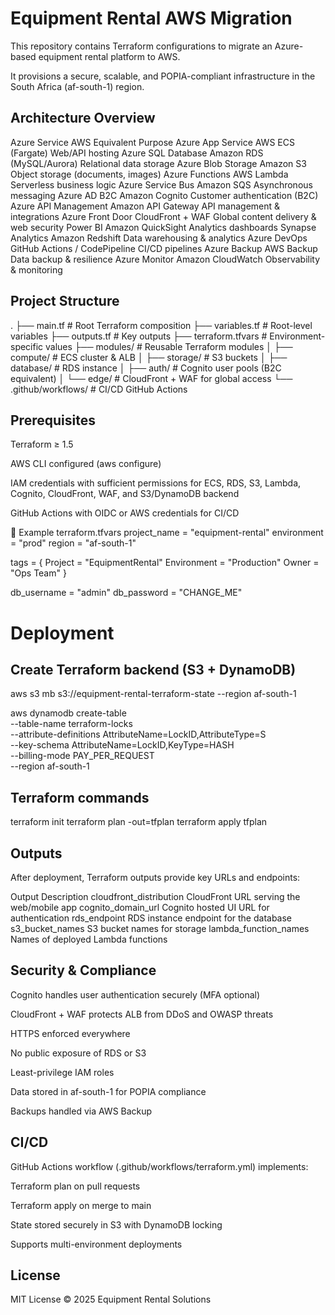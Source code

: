 # Equipment Rental AWS Migration

This repository contains Terraform configurations to migrate an Azure-based equipment rental platform to AWS.

It provisions a secure, scalable, and POPIA-compliant infrastructure in the South Africa (af-south-1) region.

## Architecture Overview
Azure Service	AWS Equivalent	Purpose
Azure App Service	AWS ECS (Fargate)	Web/API hosting
Azure SQL Database	Amazon RDS (MySQL/Aurora)	Relational data storage
Azure Blob Storage	Amazon S3	Object storage (documents, images)
Azure Functions	AWS Lambda	Serverless business logic
Azure Service Bus	Amazon SQS	Asynchronous messaging
Azure AD B2C	Amazon Cognito	Customer authentication (B2C)
Azure API Management	Amazon API Gateway	API management & integrations
Azure Front Door	CloudFront + WAF	Global content delivery & web security
Power BI	Amazon QuickSight	Analytics dashboards
Synapse Analytics	Amazon Redshift	Data warehousing & analytics
Azure DevOps	GitHub Actions / CodePipeline	CI/CD pipelines
Azure Backup	AWS Backup	Data backup & resilience
Azure Monitor	Amazon CloudWatch	Observability & monitoring
## Project Structure
.
├── main.tf                  # Root Terraform composition
├── variables.tf             # Root-level variables
├── outputs.tf               # Key outputs
├── terraform.tfvars         # Environment-specific values
├── modules/                 # Reusable Terraform modules
│   ├── compute/             # ECS cluster & ALB
│   ├── storage/             # S3 buckets
│   ├── database/            # RDS instance
│   ├── auth/                # Cognito user pools (B2C equivalent)
│   └── edge/                # CloudFront + WAF for global access
└── .github/workflows/       # CI/CD GitHub Actions

## Prerequisites

Terraform ≥ 1.5

AWS CLI configured (aws configure)

IAM credentials with sufficient permissions for ECS, RDS, S3, Lambda, Cognito, CloudFront, WAF, and S3/DynamoDB backend

GitHub Actions with OIDC or AWS credentials for CI/CD

🔧 Example terraform.tfvars
project_name = "equipment-rental"
environment  = "prod"
region       = "af-south-1"

tags = {
  Project     = "EquipmentRental"
  Environment = "Production"
  Owner       = "Ops Team"
}

db_username = "admin"
db_password = "CHANGE_ME"

# Deployment
## Create Terraform backend (S3 + DynamoDB)
aws s3 mb s3://equipment-rental-terraform-state --region af-south-1

aws dynamodb create-table \
  --table-name terraform-locks \
  --attribute-definitions AttributeName=LockID,AttributeType=S \
  --key-schema AttributeName=LockID,KeyType=HASH \
  --billing-mode PAY_PER_REQUEST \
  --region af-south-1

## Terraform commands
terraform init
terraform plan -out=tfplan
terraform apply tfplan

## Outputs

After deployment, Terraform outputs provide key URLs and endpoints:

Output	Description
cloudfront_distribution	CloudFront URL serving the web/mobile app
cognito_domain_url	Cognito hosted UI URL for authentication
rds_endpoint	RDS instance endpoint for the database
s3_bucket_names	S3 bucket names for storage
lambda_function_names	Names of deployed Lambda functions

## Security & Compliance

Cognito handles user authentication securely (MFA optional)

CloudFront + WAF protects ALB from DDoS and OWASP threats

HTTPS enforced everywhere

No public exposure of RDS or S3

Least-privilege IAM roles

Data stored in af-south-1 for POPIA compliance

Backups handled via AWS Backup

## CI/CD

GitHub Actions workflow (.github/workflows/terraform.yml) implements:

Terraform plan on pull requests

Terraform apply on merge to main

State stored securely in S3 with DynamoDB locking

Supports multi-environment deployments


##  License

MIT License © 2025 Equipment Rental Solutions